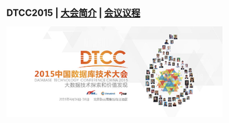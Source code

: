 ## DTCC2015 | [大会简介](https://dtcc.it168.com/2015/index.html) | [会议议程](https://dtcc.it168.com/2015/richeng.html)

![](doc/images/banner.jpeg)
